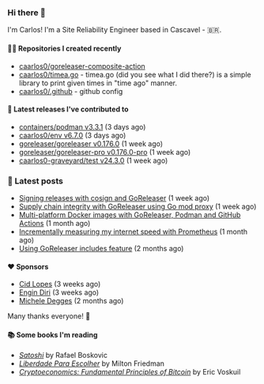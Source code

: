 ### Hi there 👋

I'm Carlos! I'm a Site Reliability Engineer based in Cascavel - 🇧🇷.

#### 👨‍💻 Repositories I created recently
- [caarlos0/goreleaser-composite-action](https://github.com/caarlos0/goreleaser-composite-action)
- [caarlos0/timea.go](https://github.com/caarlos0/timea.go) - timea.go (did you see what I did there?) is a simple library to print given times in &#34;time ago&#34; manner.
- [caarlos0/.github](https://github.com/caarlos0/.github) - github config

#### 🚀 Latest releases I've contributed to


- [containers/podman v3.3.1](https://github.com/containers/podman/releases/tag/v3.3.1) (3 days ago)
- [caarlos0/env v6.7.0](https://github.com/caarlos0/env/releases/tag/v6.7.0) (3 days ago)
- [goreleaser/goreleaser v0.176.0](https://github.com/goreleaser/goreleaser/releases/tag/v0.176.0) (1 week ago)
- [goreleaser/goreleaser-pro v0.176.0-pro](https://github.com/goreleaser/goreleaser-pro/releases/tag/v0.176.0-pro) (1 week ago)
- [caarlos0-graveyard/test v24.3.0](https://github.com/caarlos0-graveyard/test/releases/tag/v24.3.0) (1 week ago)

### 📄 Latest posts
- [Signing releases with cosign and GoReleaser](https://carlosbecker.com/posts/goreleaser-cosign/) (1 week ago)
- [Supply chain integrity with GoReleaser using Go mod proxy](https://carlosbecker.com/posts/supply-chain-goreleaser-go-mod-proxy/) (1 week ago)
- [Multi-platform Docker images with GoReleaser, Podman and GitHub Actions](https://carlosbecker.com/posts/goreleaser-actions-podman/) (1 month ago)
- [Incrementally measuring my internet speed with Prometheus](https://carlosbecker.com/posts/speedtest-prometheus/) (1 month ago)
- [Using GoReleaser includes feature](https://carlosbecker.com/posts/goreleaser-includes/) (2 months ago)

#### ❤️ Sponsors
- [Cid Lopes](https://github.com/supercid) (3 weeks ago)
- [Engin Diri](https://github.com/dirien) (3 weeks ago)
- [Michele Degges](https://github.com/mdeggies) (2 months ago)

Many thanks everyone! 🙏

#### 📚 Some books I'm reading
- _[Satoshi](https://www.goodreads.com/book/show/57013583-satoshi)_ by Rafael Boskovic
- _[Liberdade Para Escolher](https://www.goodreads.com/book/show/17238591-liberdade-para-escolher)_ by Milton Friedman
- _[Cryptoeconomics: Fundamental Principles of Bitcoin](https://www.goodreads.com/book/show/56919322-cryptoeconomics)_ by Eric Voskuil
